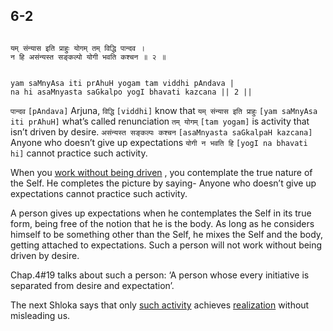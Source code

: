 ## 6-2


```shloka-sa

यम् संन्यास इति प्राहुः योगम् तम् विद्धि पान्दव ।
न हि असंन्यस्त सङ्कल्पो योगी भवति कश्चन ॥ २ ॥

```
```shloka-sa-hk

yam saMnyAsa iti prAhuH yogam tam viddhi pAndava |
na hi asaMnyasta saGkalpo yogI bhavati kazcana || 2 ||

```
`पान्दव` `[pAndava]` Arjuna, `विद्धि` `[viddhi]` know that `यम् संन्यास इति प्राहुः` `[yam saMnyAsa iti prAhuH]` what’s called renunciation `तम् योगम्` `[tam yogam]` is activity that isn’t driven by desire. `असंन्यस्त सङ्कल्पः कश्चन` `[asaMnyasta saGkalpaH kazcana]` Anyone who doesn’t give up expectations `योगी न भवति हि` `[yogI na bhavati hi]` cannot practice such activity.



When you 
[work without being driven](karmayoga)
, you contemplate the true nature of the Self. He completes the picture by saying- Anyone who doesn’t give up expectations cannot practice such activity. 

A person gives up expectations when he contemplates the Self in its true form, being free of the notion that he is the body. As long as he considers himself to be something other than the Self, he mixes the Self and the body, getting attached to expectations. Such a person will not work without being driven by desire.

Chap.4#19 talks about such a person: ‘A person whose every initiative is separated from desire and expectation’.

The next Shloka says that only 
[such activity](karmayoga)
 achieves 
[realization](yoga_is_to_realize)
 without misleading us.


